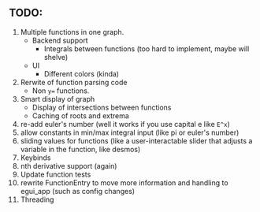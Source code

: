 ## TODO:
1. Multiple functions in one graph.
	- Backend support
		- Integrals between functions (too hard to implement, maybe will shelve)
	- UI
		- Different colors (kinda)
2. Rerwite of function parsing code
	- Non `y=` functions.
3. Smart display of graph
	- Display of intersections between functions
	- Caching of roots and extrema
4. re-add euler's number (well it works if you use capital e like `E^x`)
5. allow constants in min/max integral input (like pi or euler's number)
6. sliding values for functions (like a user-interactable slider that adjusts a variable in the function, like desmos)
7. Keybinds
8. nth derivative support (again)
9. Update function tests
10. rewrite FunctionEntry to move more information and handling to egui_app (such as config changes)
11. Threading
